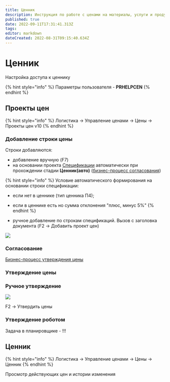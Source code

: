 ```yaml
---
title: Ценник
description: Инструкция по работе с ценами на материалы, услуги и продукцию
published: true
date: 2022-09-11T17:31:41.313Z
tags: 
editor: markdown
dateCreated: 2022-08-31T09:15:40.634Z
---
```


# Ценник

Настройка доступа к ценнику

{% hint style="info" %}
Параметры пользователя - **PRHELPCEN**
{% endhint %}

## Проекты цен

{% hint style="info" %}
Логистика → Управление ценами → Цены → Проекты цен v10
{% endhint %}

### Добавление строки цены

Строки добавляются:

* добавление вручную (F7)
* на основании проекта [Спецификации](../../../upravlenie-zakupkami/specifikaciya/) автоматически при прохождении стадии **Ценник(авто)** ([бизнес-процесс согласования](../../../kontraktno-dogovornoi-uchet/kontraktno-dogovoronoi-uchet/specifikacii.md))

{% hint style="info" %}
Условие автоматического формирования на основании строки спецификации:

* если нет в ценнике (тип ценника П4);
* если в ценнике есть но сумма отклонения "плюс, минус 5%"
{% endhint %}

* ручное добавление по строкам спецификаций. Вызов с заголовка документа (F2 -> Добавить проект цен)

![](<../../../.gitbook/assets/image (364).png>)

### Согласование

[Бизнес-процесс утверждения цены](../../biznes-processy-kalkulirovaniya/bp.proekty-cen.md)

### Утверждение цены

### Ручное утверждение

![](<../../../.gitbook/assets/image (106).png>)

F2 -> Утвердить цены

### Утверждение роботом

Задача в планировщике - !!!

## Ценник

{% hint style="info" %}
Логистика → Управление ценами → Цены → Ценник
{% endhint %}

Просмотр действующих цен и истории изменения
